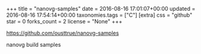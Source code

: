+++
title = "nanovg-samples"
date = 2016-08-16 17:01:07+00:00
updated = 2016-08-16 17:54:14+00:00
taxonomies.tags = ["C"]
[extra]
css = "github"
star = 0
forks_count = 2
license = "None"
+++

<https://github.com/ousttrue/nanovg-samples>

nanovg build samples

